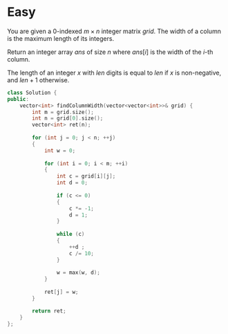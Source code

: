 # Easy

You are given a 0-indexed $m \times n$ integer matrix $grid$. The width of a column is the maximum length of its integers.

Return an integer array $ans$ of size $n$ where $ans[i]$ is the width of the $i$-th column.

The length of an integer $x$ with $len$ digits is equal to $len$ if $x$ is non-negative, and $len + 1$ otherwise.

```cpp
class Solution {
public:
    vector<int> findColumnWidth(vector<vector<int>>& grid) {
        int m = grid.size();
        int n = grid[0].size();
        vector<int> ret(n);
        
        for (int j = 0; j < n; ++j)
        {
            int w = 0;
            
            for (int i = 0; i < m; ++i)
            {
                int c = grid[i][j];
                int d = 0;
                
                if (c <= 0)
                {
                    c *= -1;
                    d = 1;
                }
                
                while (c)
                {
                    ++d ;
                    c /= 10;
                }
                
                w = max(w, d);
            }
            
            ret[j] = w;
        }

        return ret;
    }
};
```
